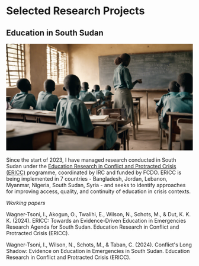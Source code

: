 # Selected Research Projects #
## Education in South Sudan ##
<a href="https://njwsn.github.io/pages/education-south-sudan"> <img src="images/education-ss-sd.png"/> </a>

Since the start of 2023, I have managed research conducted in South Sudan under the <a href="https://inee.org/data-evidence/ericc">Education Research in Conflict and Protracted Crisis (ERICC)</a> programme, coordinated by IRC and funded by FCDO. ERICC is being implemented in 7 countries - Bangladesh, Jordan, Lebanon, Myanmar, Nigeria, South Sudan, Syria - and seeks to identify approaches for improving access, quality, and continuity of education in crisis contexts.

_Working papers_

Wagner-Tsoni, I., Akogun, O., Twalihi, E., Wilson, N., Schots, M., & Dut, K. K. K. (2024). ERICC: Towards an Evidence-Driven Education in Emergencies Research Agenda for South Sudan. Education Research in Conflict and Protracted Crisis (ERICC).

Wagner-Tsoni, I., Wilson, N., Schots, M., & Taban, C. (2024). Conflict's Long Shadow: Evidence on Education in Emergencies in South Sudan. Education Research in Conflict and Protracted Crisis (ERICC).




